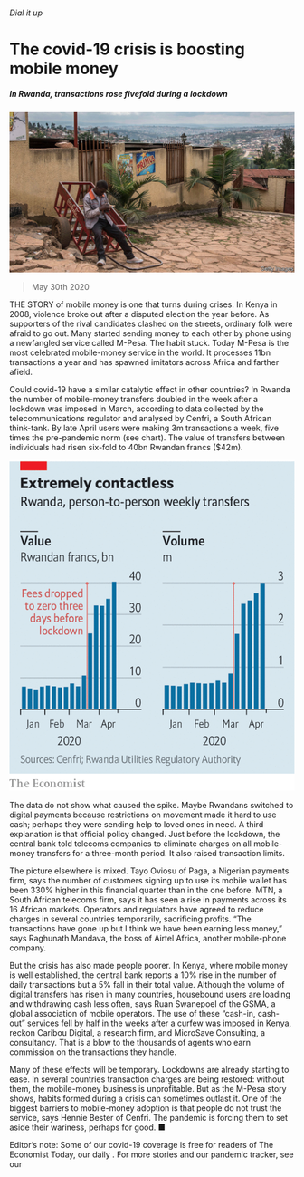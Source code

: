 ###### Dial it up

# The covid-19 crisis is boosting mobile money 

##### In Rwanda, transactions rose fivefold during a lockdown 

![image](images/20200530_MAP501.jpg) 

> May 30th 2020 

THE STORY of mobile money is one that turns during crises. In Kenya in 2008, violence broke out after a disputed election the year before. As supporters of the rival candidates clashed on the streets, ordinary folk were afraid to go out. Many started sending money to each other by phone using a newfangled service called M-Pesa. The habit stuck. Today M-Pesa is the most celebrated mobile-money service in the world. It processes 11bn transactions a year and has spawned imitators across Africa and farther afield.

Could covid-19 have a similar catalytic effect in other countries? In Rwanda the number of mobile-money transfers doubled in the week after a lockdown was imposed in March, according to data collected by the telecommunications regulator and analysed by Cenfri, a South African think-tank. By late April users were making 3m transactions a week, five times the pre-pandemic norm (see chart). The value of transfers between individuals had risen six-fold to 40bn Rwandan francs ($42m).

![image](images/20200530_MAC753.png) 


The data do not show what caused the spike. Maybe Rwandans switched to digital payments because restrictions on movement made it hard to use cash; perhaps they were sending help to loved ones in need. A third explanation is that official policy changed. Just before the lockdown, the central bank told telecoms companies to eliminate charges on all mobile-money transfers for a three-month period. It also raised transaction limits.


The picture elsewhere is mixed. Tayo Oviosu of Paga, a Nigerian payments firm, says the number of customers signing up to use its mobile wallet has been 330% higher in this financial quarter than in the one before. MTN, a South African telecoms firm, says it has seen a rise in payments across its 16 African markets. Operators and regulators have agreed to reduce charges in several countries temporarily, sacrificing profits. “The transactions have gone up but I think we have been earning less money,” says Raghunath Mandava, the boss of Airtel Africa, another mobile-phone company.

But the crisis has also made people poorer. In Kenya, where mobile money is well established, the central bank reports a 10% rise in the number of daily transactions but a 5% fall in their total value. Although the volume of digital transfers has risen in many countries, housebound users are loading and withdrawing cash less often, says Ruan Swanepoel of the GSMA, a global association of mobile operators. The use of these “cash-in, cash-out” services fell by half in the weeks after a curfew was imposed in Kenya, reckon Caribou Digital, a research firm, and MicroSave Consulting, a consultancy. That is a blow to the thousands of agents who earn commission on the transactions they handle.

Many of these effects will be temporary. Lockdowns are already starting to ease. In several countries transaction charges are being restored: without them, the mobile-money business is unprofitable. But as the M-Pesa story shows, habits formed during a crisis can sometimes outlast it. One of the biggest barriers to mobile-money adoption is that people do not trust the service, says Hennie Bester of Cenfri. The pandemic is forcing them to set aside their wariness, perhaps for good. ■

Editor’s note: Some of our covid-19 coverage is free for readers of The Economist Today, our daily . For more stories and our pandemic tracker, see our 

